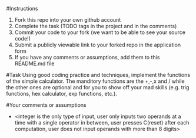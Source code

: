 #Instructions
1. Fork this repo into your own github account
2. Complete the task (TODO tags in the project and in the comments)
3. Commit your code to your fork (we want to be able to see your source code!)
4. Submit a publicly viewable link to your forked repo in the application form
5. If you have any comments or assumptions, add them to this README.md file

#Task
Using good coding practice and techniques, implement the functions of the simple calculator. 
The manditory functions are the +,-,x and / while the other ones are optional and for you to
show off your mad skills (e.g. trig functions, hex calculator, exp functions, etc.).

#Your comments or assumptions
- <integer is the only type of input, user only inputs two operands at a time with a single operator in between, user presses C(reset) after each computation, user does not input operands with more than 8 digits>
